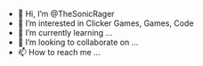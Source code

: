 - 👋 Hi, I’m @TheSonicRager
- 👀 I’m interested in Clicker Games, Games, Code
- 🌱 I’m currently learning ...
- 💞️ I’m looking to collaborate on ...
- 📫 How to reach me ...

<!---
TheSonicRager/TheSonicRager is a ✨ special ✨ repository because its `README.md` (this file) appears on your GitHub profile.
You can click the Preview link to take a look at your changes.
--->
